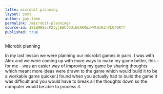 ```yaml
---
title: microbit planning
layout: post
author: guy.lane
permalink: /microbit-planning/
source-id: 1E1W9HS5cP2tyjEWCtQUi66XRMuiFWtdsRJnYLQ40RfY
published: true
---
```

Microbit planning

In my last lesson we were planning our microbit games in pairs. I was with Alex and we were coming up with more ways to make my game better, this - for me - was an easier way of improving my game by sharing thoughts which meant more ideas were drawn to the game which would build it to be a workable game quicker.I found when you actually had to build the game it was difficult and you would have to break all the thoughts down so the computer would be able to process it. 

